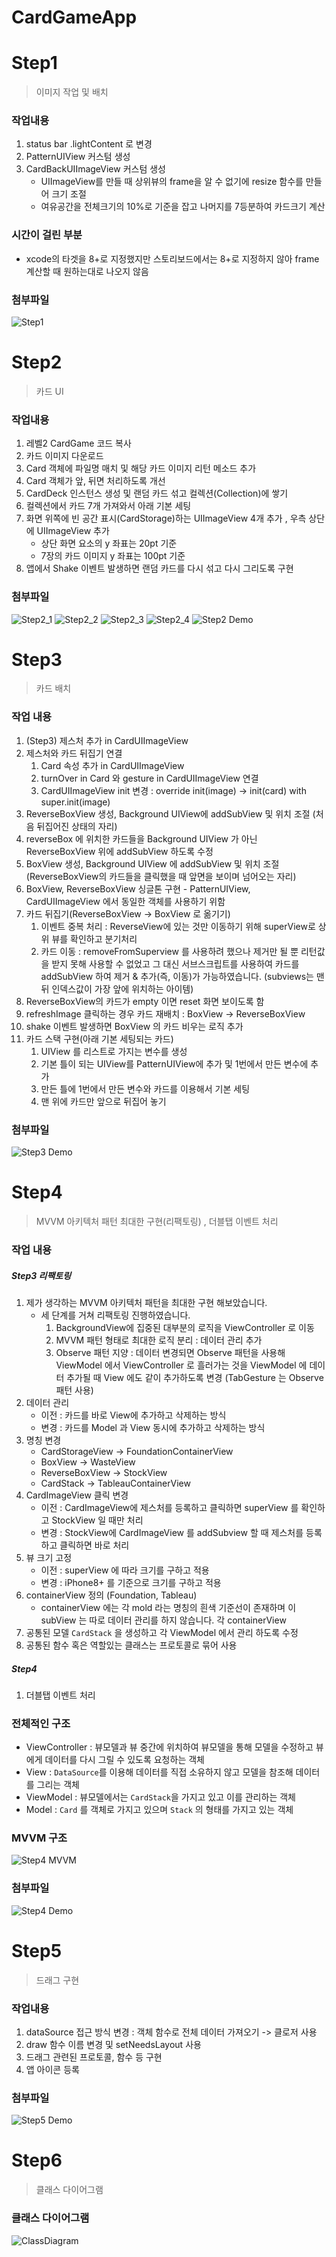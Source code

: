 # CardGameApp

# Step1
> 이미지 작업 및 배치

### 작업내용
1. status bar .lightContent 로 변경
2. PatternUIView 커스텀 생성
3. CardBackUIImageView 커스텀 생성
     - UIImageView를 만들 때 상위뷰의 frame을 알 수 없기에 resize 함수를 만들어 크기 조절
     - 여유공간을 전체크기의 10%로 기준을 잡고 나머지를 7등분하여 카드크기 계산

### 시간이 걸린 부분
 - xcode의 타겟을 8+로 지정했지만 스토리보드에서는 8+로 지정하지 않아 frame 계산할 때 원하는대로 나오지 않음

### 첨부파일
![Step1](CaptureImage/Step1.png)

# Step2
> 카드 UI

### 작업내용
1. 레벨2 CardGame 코드 복사
2. 카드 이미지 다운로드
3. Card 객체에 파일명 매치 및 해당 카드 이미지 리턴 메소드 추가
4. Card 객체가 앞, 뒤면 처리하도록 개선
5. CardDeck 인스턴스 생성 및 랜덤 카드 섞고 컬렉션(Collection)에 쌓기
6. 컬렉션에서 카드 7개 가져와서 아래 기본 세팅
7. 화면 위쪽에 빈 공간 표시(CardStorage)하는 UIImageView 4개 추가 , 우측 상단에 UIImageView 추가
    - 상단 화면 요소의 y 좌표는 20pt 기준
    - 7장의 카드 이미지 y 좌표는 100pt 기준
8. 앱에서 Shake 이벤트 발생하면 랜덤 카드를 다시 섞고 다시 그리도록 구현

### 첨부파일
![Step2_1](CaptureImage/Step2_1.png)
![Step2_2](CaptureImage/Step2_2.png)
![Step2_3](CaptureImage/Step2_3.png)
![Step2_4](CaptureImage/Step2_4.png)
![Step2 Demo](CaptureImage/Step2Demo.gif)

# Step3
> 카드 배치

### 작업 내용
1. (Step3) 제스처 추가 in CardUIImageView
2. 제스처와 카드 뒤집기 연결 
    1. Card 속성 추가 in CardUIImageView
    2. turnOver in Card 와 gesture in CardUIImageView 연결
    3. CardUIImageView init 변경 : override init(image) → init(card) with super.init(image)
3. ReverseBoxView 생성, Background UIView에 addSubView 및 위치 조절 (처음 뒤집어진 상태의 자리)
4. reverseBox 에 위치한 카드들을 Background UIView 가 아닌 ReverseBoxView 위에 addSubView 하도록 수정
5. BoxView 생성, Background UIView 에 addSubView 및 위치 조절 (ReverseBoxView의 카드들을 클릭했을 때 앞면을 보이며 넘어오는 자리)
6. BoxView, ReverseBoxView 싱글톤 구현 - PatternUIView, CardUIImageView 에서 동일한 객체를 사용하기 위함
7. 카드 뒤집기(ReverseBoxView → BoxView 로 옮기기)
    1. 이벤트 중복 처리 : ReverseView에 있는 것만 이동하기 위해 superView로 상위 뷰를 확인하고  분기처리
    2. 카드 이동 : removeFromSuperview 를 사용하려 했으나 제거만 될 뿐 리턴값을 받지 못해 사용할 수 없었고 그 대신 서브스크립트를 사용하여 카드를 addSubView 하여 제거 & 추가(즉, 이동)가 가능하였습니다. (subviews는 맨 뒤 인덱스값이 가장 앞에 위치하는 아이템)
8. ReverseBoxView의 카드가 empty 이면 reset 화면 보이도록 함
9. refreshImage 클릭하는 경우 카드 재배치 : BoxView → ReverseBoxView
10. shake 이벤트 발생하면 BoxView 의 카드 비우는 로직 추가
11. 카드 스택 구현(아래 기본 세팅되는 카드)
    1. UIView 를 리스트로 가지는 변수를 생성
    2. 기본 틀이 되는 UIView를 PatternUIView에 추가 및 1번에서 만든 변수에 추가
    3. 만든 틀에 1번에서 만든 변수와 카드를 이용해서 기본 세팅
    4. 맨 위에 카드만 앞으로 뒤집어 놓기
    
### 첨부파일
![Step3 Demo](CaptureImage/Step3Demo.gif)

# Step4
> MVVM 아키텍처 패턴 최대한 구현(리팩토링) , 더블탭 이벤트 처리

### 작업 내용

##### Step3 리팩토링
1. 제가 생각하는 MVVM 아키텍처 패턴을 최대한 구현 해보았습니다.
    - 세 단계를 거쳐 리팩토링 진행하였습니다.
        1. BackgroundView에 집중된 대부분의 로직을 ViewController 로 이동
        2. MVVM 패턴 형태로 최대한 로직 분리 : 데이터 관리 추가
        3. Observe 패턴 지양 : 데이터 변경되면 Observe 패턴을 사용해 ViewModel 에서 ViewController 로 흘러가는 것을 ViewModel 에 데이터 추가될 때 View 에도 같이 추가하도록 변경 (TabGesture 는 Observe 패턴 사용)
2. 데이터 관리
    - 이전 : 카드를 바로 View에 추가하고 삭제하는 방식
    - 변경 : 카드를 Model 과 View 동시에 추가하고 삭제하는 방식
3. 명칭 변경
    - CardStorageView → FoundationContainerView
    - BoxView → WasteView
    - ReverseBoxView → StockView
    - CardStack → TableauContainerView
4. CardImageView 클릭 변경
    - 이전 : CardImageView에 제스처를 등록하고 클릭하면 superView 를 확인하고 StockView 일 때만 처리
    - 변경 : StockView에 CardImageView 를 addSubview 할 때 제스처를 등록하고 클릭하면 바로 처리
5. 뷰 크기 고정
    - 이전 : superView 에 따라 크기를 구하고 적용
    - 변경 : iPhone8+ 를 기준으로 크기를 구하고 적용
6. containerView 정의 (Foundation, Tableau)
    - containerView 에는 각 mold 라는 명칭의 흰색 기준선이 존재하며 이 subView 는 따로 데이터 관리를 하지 않습니다. 각 containerView
7. 공통된 모델 `CardStack` 을 생성하고 각 ViewModel 에서 관리 하도록 수정
8. 공통된 함수 혹은 역할있는 클래스는 프로토콜로 묶어 사용

##### Step4
1. 더블탭 이벤트 처리

### 전체적인 구조
- ViewController : 뷰모델과 뷰 중간에 위치하여 뷰모델을 통해 모델을 수정하고 뷰에게 데이터를 다시 그릴 수 있도록 요청하는 객체
- View : `DataSource`를 이용해 데이터를 직접 소유하지 않고 모델을 참조해 데이터를 그리는 객체
- ViewModel : 뷰모델에서는 `CardStack`을 가지고 있고 이를 관리하는 객체
- Model : `Card` 를 객체로 가지고 있으며 `Stack` 의 형태를 가지고 있는 객체

### MVVM 구조
![Step4 MVVM](CaptureImage/Step4_MVVM.png)

### 첨부파일
![Step4 Demo](CaptureImage/Step4Demo.gif)

# Step5
> 드래그 구현

### 작업내용
1. dataSource 접근 방식 변경 : 객체 함수로 전체 데이터 가져오기 -> 클로저 사용
2. draw 함수 이름 변경 및 setNeedsLayout 사용
3. 드래그 관련된 프로토콜, 함수 등 구현
4. 앱 아이콘 등록

### 첨부파일
![Step5 Demo](CaptureImage/Step5Demo.gif)

# Step6
> 클래스 다이어그램

### 클래스 다이어그램
![ClassDiagram](CaptureImage/ClassDiagram.png)
